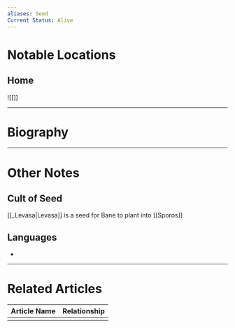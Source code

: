 ```yaml
---
aliases: Seed
Current Status: Alive
---
```

# Notable Locations
## Home
![[]]

---
# Biography

---
# Other Notes
## Cult of Seed
[[_Levasa|Levasa]] is a seed for Bane to plant into [[Sporos]]
## Languages
- 

---
# Related Articles

| Article Name | Relationship |
| ------------ | ------------ |
|              |              |

